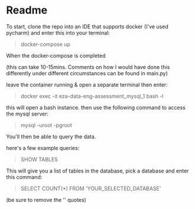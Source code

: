 # Readme

To start, clone the repo into an IDE that supports docker (I've used pycharm) and enter this into your terminal:

>docker-compose up

When the docker-compose is completed 

(this can take 10-15mins. Comments on how I would have done this differently under different circumstances can be found in main.py)

leave the container running & open a separate terminal then enter: 

>docker exec -it eza-data-eng-assessment_mysql_1 bash -l

this will open a bash instance. then use the following command to access the mysql server:

>mysql -uroot -pgroot
> 
You'll then be able to query the data.

here's a few example queries:

>SHOW TABLES

This will give you a list of tables in the database, pick a database and enter this command:

>SELECT COUNT(*) FROM 'YOUR_SELECTED_DATABASE'

(be sure to remove the '' quotes)


